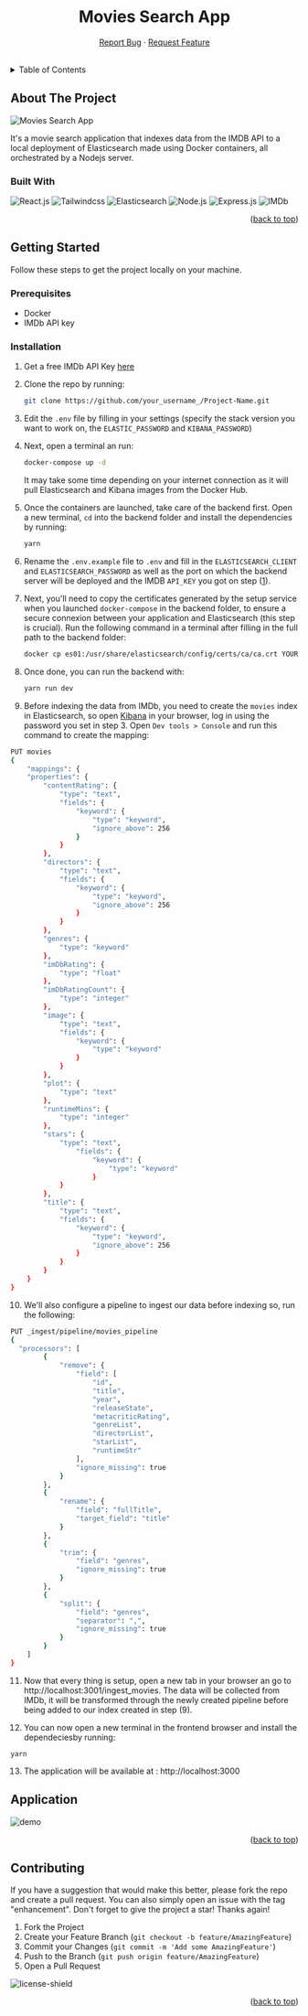 <div align="center">
<a name="readme-top"></a>

# Movies Search App

  <p align="center">
    <a href="https://github.com/AbdoulBaguiM/movies-search/issues/new">Report Bug</a>
    ·
    <a href="https://github.com/AbdoulBaguiM/movies-search/issues/new">Request Feature</a>
  </p>
</div>

<br/>

<!-- TABLE OF CONTENTS -->
<details>
  <summary>Table of Contents</summary>
  <ol>
    <li>
      <a href="#about-the-project">About The Project</a>
      <ul>
        <li><a href="#built-with">Built With</a></li>
      </ul>
    </li>
    <li>
      <a href="#getting-started">Getting Started</a>
      <ul>
        <li><a href="#prerequisites">Prerequisites</a></li>
        <li><a href="#installation">Installation</a></li>
      </ul>
    </li>
    <li><a href="#application">Application</a></li>
    <li><a href="#contributing">Contributing</a></li>
    <li><a href="#license">License</a></li>
  </ol>
</details>

<!-- ABOUT THE PROJECT -->

## About The Project

![Movies Search App](https://github.com/AbdoulBaguiM/movies-search/blob/master/assets/architecture.png)

It's a movie search application that indexes data from the IMDB API to a local deployment of Elasticsearch made using Docker containers, all orchestrated by a Nodejs server.

### Built With

 ![React.js] ![Tailwindcss] ![Elasticsearch] ![Node.js] ![Express.js] ![IMDb]

<p align="right">(<a href="#readme-top">back to top</a>)</p>

<!-- GETTING STARTED -->

## Getting Started

Follow these steps to get the project locally on your machine.

### Prerequisites

- Docker
- IMDb API key

### Installation

1. Get a free IMDb API Key [here](https://imdb-api.com/Identity/Account/Register)

2. Clone the repo by running: 
   ```sh
   git clone https://github.com/your_username_/Project-Name.git
   ```
3. Edit the `.env` file by filling in your settings (specify the stack version you want to work on, the `ELASTIC_PASSWORD` and `KIBANA_PASSWORD`)

4. Next, open a terminal an run:

   ```sh
   docker-compose up -d
   ```

   It may take some time depending on your internet connection as it will pull Elasticsearch and Kibana images from the Docker Hub.

5. Once the containers are launched, take care of the backend first. Open a new terminal, `cd` into the backend folder and install the dependencies by running:

   ```sh
   yarn
   ```

6. Rename the `.env.example` file to `.env` and fill in the `ELASTICSEARCH_CLIENT` and `ELASTICSEARCH_PASSWORD` as well as the port on which the backend server will be deployed and the IMDB `API_KEY` you got on step (<a href="#installation">1</a>).

7. Next, you'll need to copy the certificates generated by the setup service when you launched `docker-compose` in the backend folder, to ensure a secure connexion between your application and Elasticsearch (this step is crucial). Run the following command in a terminal after filling in the full path to the backend folder:

   ```sh
   docker cp es01:/usr/share/elasticsearch/config/certs/ca/ca.crt YOUR/PATH/TO/BACKEND/FOLDER/certs
   ```

8. Once done, you can run the backend with:

   ```sh
   yarn run dev
   ```

9. Before indexing the data from IMDb, you need to create the `movies` index in Elasticsearch, so open [Kibana](http://localhost:5601) in your browser, log in using the password you set in step 3. Open `Dev tools > Console` and run this command to create the mapping:

  ```sh
  PUT movies
  {
      "mappings": {
      "properties": {
          "contentRating": {
              "type": "text",
              "fields": {
                  "keyword": {
                      "type": "keyword",
                      "ignore_above": 256
                  }
              }
          },
          "directors": {
              "type": "text",
              "fields": {
                  "keyword": {
                      "type": "keyword",
                      "ignore_above": 256
                  }
              }
          },
          "genres": {
              "type": "keyword"
          },
          "imDbRating": {
              "type": "float"
          },
          "imDbRatingCount": {
              "type": "integer"
          },
          "image": {
              "type": "text",
              "fields": {
                  "keyword": {
                      "type": "keyword"
                  }
              }
          },
          "plot": {
              "type": "text"
          },
          "runtimeMins": {
              "type": "integer"
          },
          "stars": {
              "type": "text",
                  "fields": {
                      "keyword": {
                          "type": "keyword"
                      }
              }
          },
          "title": {
              "type": "text",
              "fields": {
                  "keyword": {
                      "type": "keyword",
                      "ignore_above": 256
                  }
              }
          }
      }
  }
  ```

10. We'll also configure a pipeline to ingest our data before indexing so, run the following:

  ```sh
  PUT _ingest/pipeline/movies_pipeline
  {
    "processors": [
          {
              "remove": {
                  "field": [
                      "id",
                      "title",
                      "year",
                      "releaseState",
                      "metacriticRating",
                      "genreList",
                      "directorList",
                      "starList",
                      "runtimeStr"
                  ],
                  "ignore_missing": true
              }
          },
          {
              "rename": {
                  "field": "fullTitle",
                  "target_field": "title"
              }
          },
          {
              "trim": {
                  "field": "genres",
                  "ignore_missing": true
              }
          },
          {
              "split": {
                  "field": "genres",
                  "separator": ",",
                  "ignore_missing": true
              }
          }
      ]
  }
  ```

11. Now that every thing is setup, open a new tab in your browser an go to http://localhost:3001/ingest_movies. The data will be collected from IMDb, it will be transformed through the newly created pipeline before being added to our index created in step (9).

12. You can now open a new terminal in the frontend browser and install the dependeciesby running:

  ```
  yarn
  ```

13. The application will be available at : http://localhost:3000

## Application

  ![demo](https://github.com/AbdoulBaguiM/movies-search/blob/master/assets/demo.gif)

<p align="right">(<a href="#readme-top">back to top</a>)</p>

<!-- CONTRIBUTING -->

## Contributing

If you have a suggestion that would make this better, please fork the repo and create a pull request. You can also simply open an issue with the tag "enhancement".
Don't forget to give the project a star! Thanks again!

1. Fork the Project
2. Create your Feature Branch (`git checkout -b feature/AmazingFeature`)
3. Commit your Changes (`git commit -m 'Add some AmazingFeature'`)
4. Push to the Branch (`git push origin feature/AmazingFeature`)
5. Open a Pull Request

![license-shield]

<p align="right">(<a href="#readme-top">back to top</a>)</p>

[React.js]: https://img.shields.io/badge/React-20232A?style=for-the-badge&logo=react&logoColor=61DAFB
[Node.js]: https://img.shields.io/badge/NodeJS-35495E?style=for-the-badge&logo=nodedotjs&logoColor=4FC08D
[Tailwindcss]: https://img.shields.io/badge/TAIWINDCSS-0769AD?style=for-the-badge&logo=tailwindcss&logoColor=white
[Elasticsearch]: https://img.shields.io/badge/Elasticsearch-FCC690?style=for-the-badge&logo=elasticsearch&logoColor=white
[Express.js]: https://img.shields.io/badge/Express-FFF?style=for-the-badge&logo=express&logoColor=black
[IMDb]: https://img.shields.io/badge/IMDB-000000?style=for-the-badge&logo=imdb&logoColor=yellow
[license-shield]: https://img.shields.io/github/license/othneildrew/Best-README-Template.svg?style=for-the-badge
